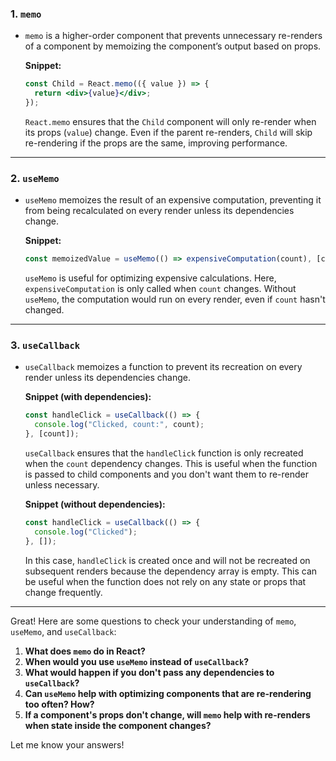 ### **1. `memo`**

- `memo` is a higher-order component that prevents unnecessary re-renders of a component by memoizing the component’s output based on props.

  **Snippet:**
  ```jsx
  const Child = React.memo(({ value }) => {
    return <div>{value}</div>;
  });
  ```
  `React.memo` ensures that the `Child` component will only re-render when its props (`value`) change. Even if the parent re-renders, `Child` will skip re-rendering if the props are the same, improving performance.

---

### **2. `useMemo`**

- `useMemo` memoizes the result of an expensive computation, preventing it from being recalculated on every render unless its dependencies change.

  **Snippet:**
  ```jsx
  const memoizedValue = useMemo(() => expensiveComputation(count), [count]);
  ```
  `useMemo` is useful for optimizing expensive calculations. Here, `expensiveComputation` is only called when `count` changes. Without `useMemo`, the computation would run on every render, even if `count` hasn't changed.

---

### **3. `useCallback`**

- `useCallback` memoizes a function to prevent its recreation on every render unless its dependencies change.

  **Snippet (with dependencies):**
  ```jsx
  const handleClick = useCallback(() => {
    console.log("Clicked, count:", count);
  }, [count]);
  ```
  `useCallback` ensures that the `handleClick` function is only recreated when the `count` dependency changes. This is useful when the function is passed to child components and you don't want them to re-render unless necessary.

  **Snippet (without dependencies):**
  ```jsx
  const handleClick = useCallback(() => {
    console.log("Clicked");
  }, []);
  ```
  In this case, `handleClick` is created once and will not be recreated on subsequent renders because the dependency array is empty. This can be useful when the function does not rely on any state or props that change frequently.

---

Great! Here are some questions to check your understanding of `memo`, `useMemo`, and `useCallback`:

1. **What does `memo` do in React?**
2. **When would you use `useMemo` instead of `useCallback`?**
3. **What would happen if you don't pass any dependencies to `useCallback`?**
4. **Can `useMemo` help with optimizing components that are re-rendering too often? How?**
5. **If a component's props don't change, will `memo` help with re-renders when state inside the component changes?**

Let me know your answers!
